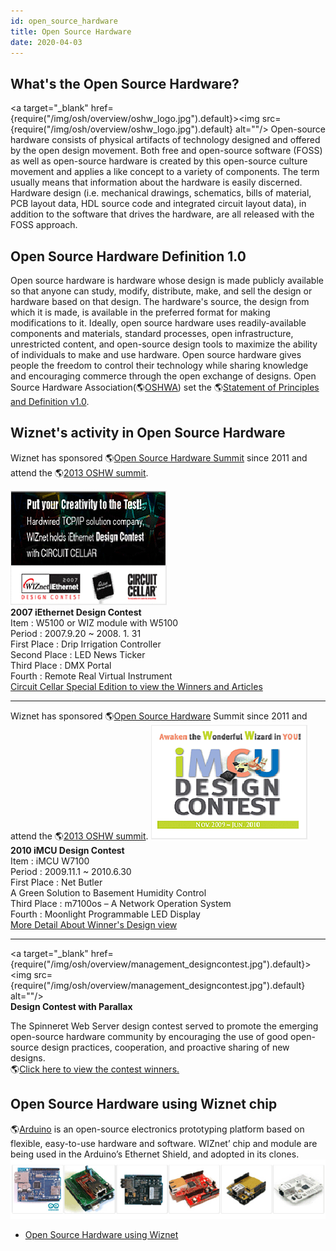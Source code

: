 ```yaml
---
id: open_source_hardware
title: Open Source Hardware
date: 2020-04-03
---
```


## What's the Open Source Hardware?

<a target="_blank" href={require("/img/osh/overview/oshw_logo.jpg").default}><img src={require("/img/osh/overview/oshw_logo.jpg").default} alt=""/></a> Open-source hardware consists of physical artifacts
of technology designed and offered by the open design movement. Both
free and open-source software (FOSS) as well as open-source hardware is
created by this open-source culture movement and applies a like concept
to a variety of components. The term usually means that information
about the hardware is easily discerned. Hardware design (i.e. mechanical
drawings, schematics, bills of material, PCB layout data, HDL source
code and integrated circuit layout data), in addition to the software
that drives the hardware, are all released with the FOSS approach.

## Open Source Hardware Definition 1.0

Open source hardware is hardware whose design is made publicly available
so that anyone can study, modify, distribute, make, and sell the design
or hardware based on that design. The hardware's source, the design from
which it is made, is available in the preferred format for making
modifications to it. Ideally, open source hardware uses
readily-available components and materials, standard processes, open
infrastructure, unrestricted content, and open-source design tools to
maximize the ability of individuals to make and use hardware. Open
source hardware gives people the freedom to control their technology
while sharing knowledge and encouraging commerce through the open
exchange of designs. Open Source Hardware
Association(🌎[OSHWA](http://2013.oshwa.org/)) set the 🌎[Statement of
Principles and Definition v1.0](http://freedomdefined.org/OSHW).

## Wiznet's activity in Open Source Hardware

Wiznet has sponsored 🌎[Open Source Hardware
Summit](http://2013.oshwa.org/) since 2011 and attend the 🌎[2013 OSHW
summit](http://2013.oshwa.org/sponsors/).

![](/img/osh/overview/platform_img5.gif)  
**2007 iEthernet Design Contest**  
Item : W5100 or WIZ module with W5100  
Period : 2007.9.20 \~ 2008. 1. 31  
First Place : Drip Irrigation Controller  
Second Place : LED News Ticker  
Third Place : DMX Portal  
Fourth : Remote Real Virtual Instrument  
<a href="/img/osh/overview//2007_designcontest.pdf" target="_blank">Circuit Cellar Special Edition to view the Winners and Articles</a>

-----

Wiznet has sponsored 🌎[Open Source Hardware](http://2013.oshwa.org/) Summit since 2011 and attend the 🌎[2013 OSHW summit](http://2013.oshwa.org/sponsors/).
![](/img/osh/overview/platform_img6.gif)  
**2010 iMCU Design Contest**  
Item : iMCU W7100  
Period : 2009.11.1 \~ 2010.6.30  
First Place : Net Butler  
A Green Solution to Basement Humidity Control  
Third Place : m7100os – A Network Operation System  
Fourth : Moonlight Programmable LED Display  
<a href="/img/osh/overview/imcudesigncontest.pdf" target="_blank">More Detail About Winner's Design view</a>

-----

<a target="_blank" href={require("/img/osh/overview/management_designcontest.jpg").default}><img src={require("/img/osh/overview/management_designcontest.jpg").default} alt=""/></a>  
**Design Contest with Parallax**

The Spinneret Web Server design contest served to promote the emerging
open-source hardware community by encouraging the use of good
open-source design practices, cooperation, and proactive sharing of new
designs.  
🌎[Click here to view the contest
winners.](http://classic.parallax.com/tabid/944/Default.aspx)

## Open Source Hardware using Wiznet chip

🌎[Arduino](http://www.arduino.cc) is an open-source electronics
prototyping platform based on flexible, easy-to-use hardware and
software. WIZnet’ chip and module are being used in the Arduino’s
Ethernet Shield, and adopted in its clones. ![](/img/osh/overview/platform_img3.gif)

  - [Open Source Hardware using Wiznet](../../VAR-Products-using-WIZnet/var_products_using_wiznet)
